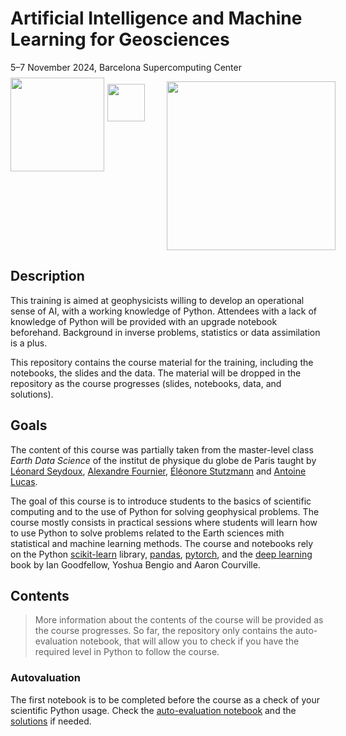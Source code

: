# Artificial Intelligence and Machine Learning for Geosciences 

5–7 November 2024, Barcelona Supercomputing Center

<div style="display: flex; align-items: flex-start; gap: 5px;">

<img src="https://eurohpc-ju.europa.eu/sites/default/files/2023-04/Logo_ChEESE_Black_Letters.png" width=150 style="margin-top:-6px">

<img src="https://www.univearths.fr/wp-content/uploads/2022/04/ipgp_up_verticaux_rvb-e1650546420217.png" width=60 style="margin-top:4px">

<img src="https://biysc.org/sites/default/files/biysc_bsc_logo.jpg.png" width="270" style="margin-left:30px">

</div>

## Description

This training is aimed at geophysicists willing to develop an operational sense of AI, with a working knowledge of Python. Attendees with a lack of knowledge of Python will be provided with an upgrade notebook beforehand. Background in inverse problems, statistics or data assimilation is a plus. 

This repository contains the course material for the training, including the notebooks, the slides and the data. The material will be dropped in the repository as the course progresses (slides, notebooks, data, and solutions).

## Goals

The content of this course was partially taken from the master-level class _Earth Data Science_ of the institut de physique du globe de Paris taught by [Léonard Seydoux](https://sites.google.com/view/leonard-seydoux/accueil), [Alexandre Fournier](https://www.ipgp.fr/~fournier/), [Éléonore Stutzmann](https://www.ipgp.fr/~stutz/) and [Antoine Lucas](http://dralucas.geophysx.org/). 

The goal of this course is to introduce students to the basics of scientific computing and to the use of Python for solving geophysical problems. The course mostly consists in practical sessions where students will learn how to use Python to solve problems related to the Earth sciences mith statistical and machine learning methods. The course and notebooks rely on the Python [scikit-learn](https://scikit-learn.org/stable/) library, [pandas](https://pandas.pydata.org/), [pytorch](https://pytorch.org/), and the [deep learning](https://www.deeplearningbook.org/) book by Ian Goodfellow, Yoshua Bengio and Aaron Courville.

## Contents

> More information about the contents of the course will be provided as the course progresses. So far, the repository only contains the auto-evaluation notebook, that will allow you to check if you have the required level in Python to follow the course.

### Autovaluation

The first notebook is to be completed before the course as a check of your scientific Python usage. Check the [auto-evaluation notebook](./labs/0-self-evaluation.ipynb/self-evaluation.ipynb) and the [solutions](./labs/0-self-evaluation.ipynb/self-evaluation-answers.ipynb) if needed.